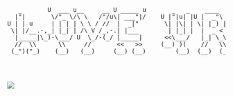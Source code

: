 <pre align="center">                                                                                                   

   _       U  ___ u__     __ U _____ u       _   _    ____           ____   U  ___ u  ____  U _____ u 
  |"|       \/"_ \/\ \   /"/u\| ___"|/    U |"|u| |U |  _"\ u     U /"___|   \/"_ \/ |  _"\ \| ___"|/ 
U | | u     | | | | \ \ / //  |  _|"       \| |\| | \| |_) |/     \| | u     | | | |/| | | | |  _|"   
 \| |/__.-,_| |_| | /\ V /_,-.| |___        | |_| |  |  _ <        | |/__.-,_| |_| |U| |_| |\| |___   
  |_____|\_)-\___/ U  \_/-(_/ |_____|      <<\___/   |_| \_\        \____|\_)-\___/  |____/ u|_____|  
  //  \\      \\     //       <<   >>     (__) )(    //   \\_      _// \\      \\     |||_   <<   >>  
 (_")("_)    (__)   (__)     (__) (__)        (__)  (__)  (__)    (__)(__)    (__)   (__)_) (__) (__) 


</pre>
<br />
<a href="https://hits.seeyoufarm.com"><img src="https://hits.seeyoufarm.com/api/count/incr/badge.svg?url=https%3A%2F%2Fgithub.com%2Fjae04099&count_bg=%23986AE3&title_bg=%23555555&icon=&icon_color=%23E7E7E7&title=%E2%99%A5&edge_flat=true"/></a>
<!-- 
## WAIT! Before you read, just say hi to my baby🐶
<div align="center">
<img src="https://user-images.githubusercontent.com/47337588/123636774-3736ec00-d858-11eb-9bb6-5649f10cc011.jpg" width="200" />
<img src="https://user-images.githubusercontent.com/47337588/123636777-38681900-d858-11eb-9f69-1e388f93677b.jpg" width="200" />
<img src="https://user-images.githubusercontent.com/47337588/123636779-3900af80-d858-11eb-8d5e-61782653b025.jpg" width="200" />
</div>
<br />
 
```javascript
let gyuriLee = {
    pronouns: "She" | "Her",
    code: ["JavaScript", "TypeScript", "Python", "HTML", "CSS", "SCSS", "styled-components"],
    askMeAbout: ["web dev", "tech", "graphicdesign"],
    technologies: {
        frontEnd: {
            js: ["React", "Vue", "Vanilla JS", "Next.js", "Nuxt.js"],
        },
        tools: {
            design: ["Photoshop", "Illustrator", "Figma", "Zeplin"]
        }
    },
    architecture: ["Serverless Architecture", "Single page applications"],
    currentFocus: "React, Next.js, TypeScript",
    funFact: "I majored Sociology and studied in NJ about an year!"
};
```
-->
<!-- - 🌱 I’m currently learning React.js & Vanilla JavaScript
- ✨ Also, studying CS for understand a lot
- ⚡ Fun fact: I majored Sociology and studied in NJ about an year!
<br />
<br /> 
<div align="center">
  <img align="center" src="https://github-readme-stats.vercel.app/api?username=jae04099&count_private=true&show_icons=true&theme=dracula" />
  -->
<!--    <img align="center" src="https://github-readme-stats.vercel.app/api/top-langs/?username=jae04099&layout=compact&theme=dracula&count_private=true" /> -->
 </div>
<!--
**jae04099/jae04099** is a ✨ _special_ ✨ repository because its `README.md` (this file) appears on your GitHub profile.

Here are some ideas to get you started:

- 🔭 I’m currently working on ...
- 🌱 I’m currently learning ...
- 👯 I’m looking to collaborate on ...
- 🤔 I’m looking for help with ...
- 💬 Ask me about ...
- 📫 How to reach me: ...
- 😄 Pronouns: ...
- ⚡ Fun fact: ...
-->
